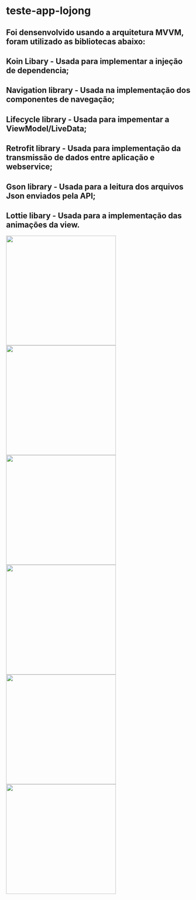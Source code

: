 # teste-app-lojong

<h2>Foi densenvolvido usando a arquitetura MVVM, foram utilizado as bibliotecas abaixo:</h2>
<h2>Koin Libary - Usada para implementar a injeção de dependencia;</h2>
<h2>Navigation library - Usada na implementação dos componentes de navegação;</h2>
<h2>Lifecycle library -  Usada para impementar a ViewModel/LiveData;</h2>
<h2>Retrofit library - Usada para implementação da transmissão de dados entre aplicação e webservice;</h2>
<h2>Gson library - Usada para a leitura dos arquivos Json enviados pela API;</h2>
<h2>Lottie libary - Usada para a implementação das animações da view.</h2>

<img src="images/Splash.jpg" width="300" > <img src="images/HomeScreen.jpg" width="300" >
<img src="images/MeditationBoardScreen.jpg" width="300" > <img src="images/MeditationBoardScreenToast.jpg" width="300" >
<img src="images/MeditationBoardScreenToast02.jpg" width="300" > <img src="images/MeditationBoardScreenToast03.jpg" width="300" >